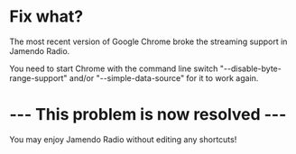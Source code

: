 # Fix what? #

The most recent version of Google Chrome broke the streaming support in Jamendo Radio.

You need to start Chrome with the command line switch "--disable-byte-range-support" and/or "--simple-data-source" for it to work again.

# --- This problem is now resolved --- #
You may enjoy Jamendo Radio without editing any shortcuts!